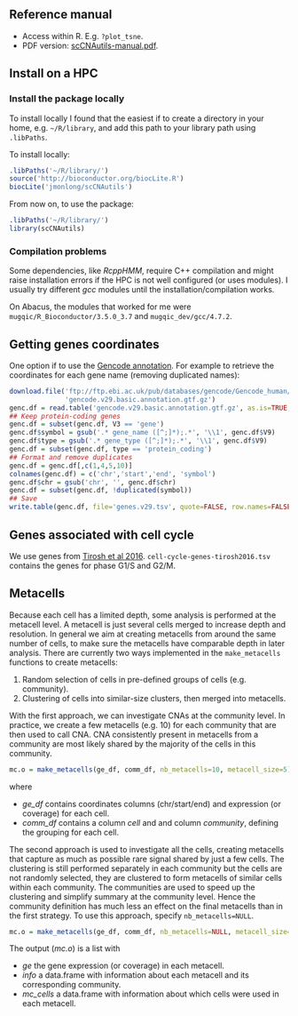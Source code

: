 ## Reference manual

- Access within R. E.g. `?plot_tsne`.
- PDF version: [scCNAutils-manual.pdf](scCNAutils-manual.pdf).

## Install on a HPC

### Install the package locally

To install locally I found that the easiest if to create a directory in your home, e.g. `~/R/library`, and add this path to your library path using `.libPaths`.

To install locally:

```r
.libPaths('~/R/library/')
source('http://bioconductor.org/biocLite.R')
biocLite('jmonlong/scCNAutils')
```

From now on, to use the package:

```r
.libPaths('~/R/library/')
library(scCNAutils)
```

### Compilation problems

Some dependencies, like *RcppHMM*,  require C++ compilation and might raise installation errors if the HPC is not well configured (or uses modules).
I usually try different *gcc* modules until the installation/compilation works.

On Abacus, the modules that worked for me were `mugqic/R_Bioconductor/3.5.0_3.7` and `mugqic_dev/gcc/4.7.2`.


## Getting genes coordinates

One option if to use the [Gencode annotation](https://www.gencodegenes.org/human/).
For example to retrieve the coordinates for each gene name (removing duplicated names):

```r
download.file('ftp://ftp.ebi.ac.uk/pub/databases/gencode/Gencode_human/release_29/gencode.v29.basic.annotation.gtf.gz',
              'gencode.v29.basic.annotation.gtf.gz')
genc.df = read.table('gencode.v29.basic.annotation.gtf.gz', as.is=TRUE, sep='\t')
## Keep protein-coding genes
genc.df = subset(genc.df, V3 == 'gene')
genc.df$symbol = gsub('.* gene_name ([^;]*);.*', '\\1', genc.df$V9)
genc.df$type = gsub('.* gene_type ([^;]*);.*', '\\1', genc.df$V9)
genc.df = subset(genc.df, type == 'protein_coding')
## Format and remove duplicates
genc.df = genc.df[,c(1,4,5,10)]
colnames(genc.df) = c('chr','start','end', 'symbol')
genc.df$chr = gsub('chr', '', genc.df$chr)
genc.df = subset(genc.df, !duplicated(symbol))
## Save
write.table(genc.df, file='genes.v29.tsv', quote=FALSE, row.names=FALSE, sep='\t')
```

## Genes associated with cell cycle

We use genes from [Tirosh et al 2016](https://www.nature.com/articles/nature20123). 
`cell-cycle-genes-tirosh2016.tsv` contains the genes for phase G1/S and G2/M.

## Metacells

Because each cell has a limited depth, some analysis is performed at the metacell level. 
A metacell is just several cells merged to increase depth and resolution. 
In general we aim at creating metacells from around the same number of cells, to make sure the metacells have comparable depth in later analysis.
There are currently two ways implemented in the `make_metacells` functions to create metacells:

1. Random selection of cells in pre-defined groups of cells (e.g. community).
1. Clustering of cells into similar-size clusters, then merged into metacells.

With the first approach, we can investigate CNAs at the community level. 
In practice, we create a few metacells (e.g. 10) for each community that are then used to call CNA.
CNA consistently present in metacells from a community are most likely shared by the majority of the cells in this community.

```r
mc.o = make_metacells(ge_df, comm_df, nb_metacells=10, metacell_size=5)
```

where 

- *ge_df* contains coordinates columns (chr/start/end) and expression (or coverage) for each cell.
- *comm_df* contains a column *cell* and and column *community*, defining the grouping for each cell.

The second approach is used to investigate all the cells, creating metacells that capture as much as possible rare signal shared by just a few cells.
The clustering is still performed separately in each community but the cells are not randomly selected, they are clustered to form metacells of similar cells within each community.
The communities are used to speed up the clustering and simplify summary at the community level.
Hence the community definition has much less an effect on the final metacells than in the first strategy.
To use this approach, specify `nb_metacells=NULL`.

```r
mc.o = make_metacells(ge_df, comm_df, nb_metacells=NULL, metacell_size=5)
```

The output (*mc.o*) is a list with 

- *ge* the gene expression (or coverage) in each metacell.
- *info* a data.frame with information about each metacell and its corresponding community.
- *mc_cells* a data.frame with information about which cells were used in each metacell.
